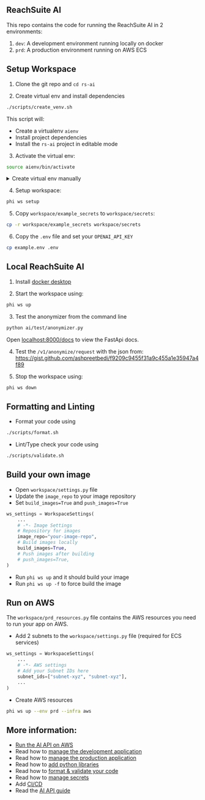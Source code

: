 ## ReachSuite AI

This repo contains the code for running the ReachSuite AI in 2 environments:

1. `dev`: A development environment running locally on docker
2. `prd`: A production environment running on AWS ECS

## Setup Workspace

1. Clone the git repo and `cd rs-ai`

2. Create virtual env and install dependencies

```sh
./scripts/create_venv.sh
```

This script will:

- Create a virtualenv `aienv`
- Install project dependencies
- Install the `rs-ai` project in editable mode

3. Activate the virtual env:

```sh
source aienv/bin/activate
```

<details>
<summary>Create virtual env manually</summary>

### To create the virtual env manually

- Create + activate a virtual env:

```sh
python3 -m venv aienv
source aienv/bin/activate
```

- Install `phidata`:

```sh
pip install phidata
```

</details>

4. Setup workspace:

```sh
phi ws setup
```

5. Copy `workspace/example_secrets` to `workspace/secrets`:

```sh
cp -r workspace/example_secrets workspace/secrets
```

6. Copy the `.env` file and set your `OPENAI_API_KEY`

```sh
cp example.env .env
```

## Local ReachSuite AI

1. Install [docker desktop](https://www.docker.com/products/docker-desktop)

2. Start the workspace using:

```sh
phi ws up
```

3. Test the anonymizer from the command line

```sh
python ai/test/anonymizer.py
```

Open [localhost:8000/docs](http://localhost:8000/docs) to view the FastApi docs.

4. Test the `/v1/anonymize/request` with the json from: https://gist.github.com/ashpreetbedi/f9209c9455f31a9c455a1e35947a4f89

5. Stop the workspace using:

```sh
phi ws down
```

## Formatting and Linting

- Format your code using

```sh
./scripts/format.sh
```

- Lint/Type check your code using

```sh
./scripts/validate.sh
```

## Build your own image

- Open `workspace/settings.py` file
- Update the `image_repo` to your image repository
- Set `build_images=True` and `push_images=True`

```python
ws_settings = WorkspaceSettings(
    ...
    # -*- Image Settings
    # Repository for images
    image_repo="your-image-repo",
    # Build images locally
    build_images=True,
    # Push images after building
    # push_images=True,
)
```

- Run `phi ws up` and it should build your image
- Run `phi ws up -f` to force build the image

## Run on AWS

The `workspace/prd_resources.py` file contains the AWS resources you need to run your app on AWS.

- Add 2 subnets to the `workspace/settings.py` file (required for ECS services)

```python
ws_settings = WorkspaceSettings(
    ...
    # -*- AWS settings
    # Add your Subnet IDs here
    subnet_ids=["subnet-xyz", "subnet-xyz"],
    ...
)
```

- Create AWS resources

```sh
phi ws up --env prd --infra aws
```

## More information:

- [Run the AI API on AWS](https://docs.phidata.com/templates/ai-api/run-aws)
- Read how to [manage the development application](https://docs.phidata.com/how-to/development-app)
- Read how to [manage the production application](https://docs.phidata.com/how-to/production-app)
- Read how to [add python libraries](https://docs.phidata.com/how-to/python-libraries)
- Read how to [format & validate your code](https://docs.phidata.com/how-to/format-and-validate)
- Read how to [manage secrets](https://docs.phidata.com/how-to/secrets)
- Add [CI/CD](https://docs.phidata.com/how-to/ci-cd)
- Read the [AI API guide](https://docs.phidata.com/templates/ai-api)
